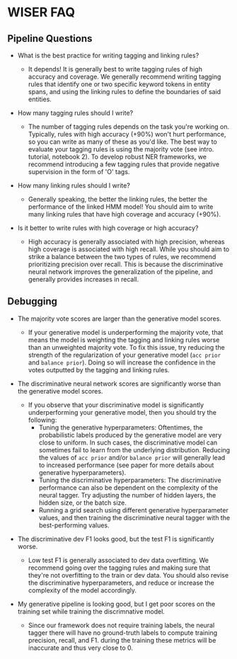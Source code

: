 # WISER FAQ
## Pipeline Questions

- What is the best practice for writing tagging and linking rules?
    - It depends! It is generally best to write tagging rules of high accuracy and coverage.
       We generally recommend writing tagging rules that identify one or two specific keyword tokens in entity spans, 
       and using the linking rules to define the boundaries of said entities.  
 
- How many tagging rules should I write?
    - The number of tagging rules depends on the task you're working on. 
    Typically, rules with high accuracy (+90%) won't hurt performance, so you can write as many of these as you'd like.
    The best way to evaluate your tagging rules is using the majority vote (see intro. tutorial, notebook 2).
    To develop robust NER frameworks, we recommend introducing a few tagging rules that provide negative supervision 
    in the form of 'O' tags.

- How many linking rules should I write?
  - Generally speaking, the better the linking rules, the better the performance of the linked HMM model! 
  You should aim to write many linking rules that have high coverage and accuracy (+90%). 

- Is it better to write rules with high coverage or high accuracy?
  - High accuracy is generally associated with high precision, whereas high coverage is associated with high recall.
  While you should aim to strike a balance between the two types of rules, we recommend prioritizing precision over recall.
  This is because the discriminative neural network improves the generalization of the pipeline, 
  and generally provides increases in recall. 

## Debugging

- The majority vote scores are larger than the generative model scores. 
    - If your generative model is underperforming the majority vote, that means the model is weighting
    the tagging and linking rules worse than an unweighted majority vote. 
    To fix this issue, try reducing the strength of the regularization of your generative model 
    (``acc prior`` and ``balance prior``).
    Doing so will increase the confidence in the votes outputted by the tagging and linking rules.
    
- The discriminative neural network scores are significantly worse than the generative model scores.
    - If you observe that your discriminative model is significantly underperforming your generative model,
    then you should try the following:
        - Tuning the generative hyperparameters: 
        Oftentimes, the probabilistic labels produced by the generative model are very close to uniform. 
        In such cases, the discriminative model can sometimes fail to learn from the underlying distribution. 
        Reducing the values of ``acc prior`` and/or ``balance prior`` will generally lead to increased performance 
        (see paper for more details about generative hyperparameters).
        - Tuning the discriminative hyperparameters: 
        The discriminative performance can also be dependent on the complexity of the neural tagger. 
        Try adjusting the number of hidden layers, the hidden size, or the batch size.
        - Running a grid search using different generative hyperparameter values, and then training the discriminative 
        neural tagger with the best-performing values. 
        
- The discriminative dev F1 looks good, but the test F1 is significantly worse.
    - Low test F1 is generally associated to dev data overfitting. 
    We recommend going over the tagging rules and making sure that they're not overfitting to the train or dev data.
    You should also revise the discriminative hyperparameters,
    and reduce or increase the complexity of the model accordingly.
  
- My generative pipeline is looking good, but I get poor scores on the training set while training the discrimnative model.
    - Since our framework does not require training labels, the neural tagger there will have no ground-truth labels to 
    compute training precision, recall, and F1. during the training these metrics will be inaccurate and thus very close to     0.

 

